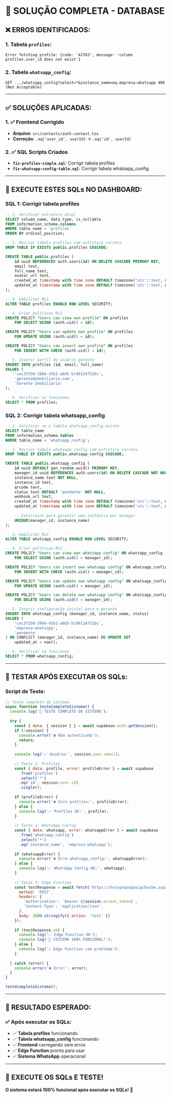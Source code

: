 # 🚀 SOLUÇÃO COMPLETA - DATABASE

## ❌ **ERROS IDENTIFICADOS:**

### **1. Tabela `profiles`:**
```
Error fetching profile: {code: '42703', message: 'column profiles.user_id does not exist'}
```

### **2. Tabela `whatsapp_config`:**
```
GET .../whatsapp_config?select=*&instance_name=eq.empresa-whatsapp 406 (Not Acceptable)
```

---

## ✅ **SOLUÇÕES APLICADAS:**

### **1. ✅ Frontend Corrigido**
- **Arquivo**: `src/contexts/auth-context.tsx`
- **Correção**: `.eq('user_id', userId)` → `.eq('id', userId)`

### **2. ✅ SQL Scripts Criados**
- **`fix-profiles-simple.sql`**: Corrigir tabela profiles
- **`fix-whatsapp-config-table.sql`**: Corrigir tabela whatsapp_config

---

## 🚀 **EXECUTE ESTES SQLs NO DASHBOARD:**

### **SQL 1: Corrigir tabela profiles**
```sql
-- 1. Verificar estrutura atual
SELECT column_name, data_type, is_nullable 
FROM information_schema.columns 
WHERE table_name = 'profiles'
ORDER BY ordinal_position;

-- 2. Recriar tabela profiles com estrutura correta
DROP TABLE IF EXISTS public.profiles CASCADE;

CREATE TABLE public.profiles (
    id uuid REFERENCES auth.users(id) ON DELETE CASCADE PRIMARY KEY,
    email text,
    full_name text,
    avatar_url text,
    created_at timestamp with time zone DEFAULT timezone('utc'::text, now()) NOT NULL,
    updated_at timestamp with time zone DEFAULT timezone('utc'::text, now()) NOT NULL
);

-- 3. Habilitar RLS
ALTER TABLE profiles ENABLE ROW LEVEL SECURITY;

-- 4. Criar políticas RLS
CREATE POLICY "Users can view own profile" ON profiles
    FOR SELECT USING (auth.uid() = id);

CREATE POLICY "Users can update own profile" ON profiles
    FOR UPDATE USING (auth.uid() = id);

CREATE POLICY "Users can insert own profile" ON profiles
    FOR INSERT WITH CHECK (auth.uid() = id);

-- 5. Inserir perfil do usuário gerente
INSERT INTO profiles (id, email, full_name)
VALUES (
    'cec3f29d-3904-43b1-a0d5-bc99124751bc',
    'gerente@imobiliaria.com',
    'Gerente Imobiliária'
);

-- 6. Verificar se funcionou
SELECT * FROM profiles;
```

### **SQL 2: Corrigir tabela whatsapp_config**
```sql
-- 1. Verificar se a tabela whatsapp_config existe
SELECT table_name 
FROM information_schema.tables 
WHERE table_name = 'whatsapp_config';

-- 2. Recriar tabela whatsapp_config com estrutura correta
DROP TABLE IF EXISTS public.whatsapp_config CASCADE;

CREATE TABLE public.whatsapp_config (
    id uuid DEFAULT gen_random_uuid() PRIMARY KEY,
    manager_id uuid REFERENCES auth.users(id) ON DELETE CASCADE NOT NULL,
    instance_name text NOT NULL,
    instance_id text,
    qrcode text,
    status text DEFAULT 'pendente' NOT NULL,
    webhook_url text,
    created_at timestamp with time zone DEFAULT timezone('utc'::text, now()) NOT NULL,
    updated_at timestamp with time zone DEFAULT timezone('utc'::text, now()) NOT NULL,
    
    -- Constraint para garantir uma instância por manager
    UNIQUE(manager_id, instance_name)
);

-- 3. Habilitar RLS
ALTER TABLE whatsapp_config ENABLE ROW LEVEL SECURITY;

-- 4. Criar políticas RLS
CREATE POLICY "Users can view own whatsapp config" ON whatsapp_config
    FOR SELECT USING (auth.uid() = manager_id);

CREATE POLICY "Users can insert own whatsapp config" ON whatsapp_config
    FOR INSERT WITH CHECK (auth.uid() = manager_id);

CREATE POLICY "Users can update own whatsapp config" ON whatsapp_config
    FOR UPDATE USING (auth.uid() = manager_id);

CREATE POLICY "Users can delete own whatsapp config" ON whatsapp_config
    FOR DELETE USING (auth.uid() = manager_id);

-- 5. Inserir configuração inicial para o gerente
INSERT INTO whatsapp_config (manager_id, instance_name, status)
VALUES (
    'cec3f29d-3904-43b1-a0d5-bc99124751bc',
    'empresa-whatsapp',
    'pendente'
) ON CONFLICT (manager_id, instance_name) DO UPDATE SET
    updated_at = now();

-- 6. Verificar se funcionou
SELECT * FROM whatsapp_config;
```

---

## 🧪 **TESTAR APÓS EXECUTAR OS SQLs:**

### **Script de Teste:**
```javascript
// Teste completo do sistema
async function testeCompletoSistema() {
  console.log('🧪 TESTE COMPLETO DO SISTEMA');
  
  try {
    const { data: { session } } = await supabase.auth.getSession();
    if (!session) {
      console.error('❌ Não autenticado');
      return;
    }
    
    console.log('✅ Usuário:', session.user.email);
    
    // Teste 1: Profiles
    const { data: profile, error: profileError } = await supabase
      .from('profiles')
      .select('*')
      .eq('id', session.user.id)
      .single();
    
    if (profileError) {
      console.error('❌ Erro profiles:', profileError);
    } else {
      console.log('✅ Profiles OK:', profile);
    }
    
    // Teste 2: WhatsApp Config
    const { data: whatsapp, error: whatsappError } = await supabase
      .from('whatsapp_config')
      .select('*')
      .eq('instance_name', 'empresa-whatsapp');
    
    if (whatsappError) {
      console.error('❌ Erro whatsapp_config:', whatsappError);
    } else {
      console.log('✅ WhatsApp Config OK:', whatsapp);
    }
    
    // Teste 3: Edge Function
    const testResponse = await fetch('https://bxtuynqauqasigcbocbm.supabase.co/functions/v1/whatsapp-connect', {
      method: 'POST',
      headers: {
        'Authorization': `Bearer ${session.access_token}`,
        'Content-Type': 'application/json',
      },
      body: JSON.stringify({ action: 'test' })
    });
    
    if (testResponse.ok) {
      console.log('✅ Edge Function OK');
      console.log('🎉 SISTEMA 100% FUNCIONAL!');
    } else {
      console.log('⚠️ Edge Function com problema');
    }
    
  } catch (error) {
    console.error('❌ Erro:', error);
  }
}

testeCompletoSistema();
```

---

## 🎯 **RESULTADO ESPERADO:**

### **✅ Após executar os SQLs:**
- ✅ **Tabela profiles** funcionando
- ✅ **Tabela whatsapp_config** funcionando
- ✅ **Frontend** carregando sem erros
- ✅ **Edge Function** pronta para usar
- ✅ **Sistema WhatsApp** operacional

---

## 🚀 **EXECUTE OS SQLs E TESTE!**

**O sistema estará 100% funcional após executar os SQLs!** 🎉





